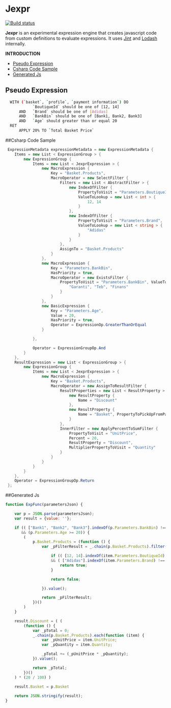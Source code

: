 # Jexpr

[![Build status](https://ci.appveyor.com/api/projects/status/vrhmd31v1g86avo8/branch/master?svg=true)](https://ci.appveyor.com/project/ziyasal/jexpr/branch/master)

**Jexpr** is an experimental expression engine that creates javascript code from custom definitions to evaluate expressions. It uses [Jint](https://github.com/sebastienros/jint "Javascript Interpreter for .NET") and [Lodash](https://github.com/lodash/lodash "A JavaScript utility library delivering consistency, modularity, performance, & extras.") internally.

**INTRODUCTION**
- [Pseudo Expression](#pseudo-expression)
- [Csharp Code Sample](#csharp-code-sample)
- [Generated Js](#generated-js)

## Pseudo Expression
```sh
  WITH (`basket`, `profile`, `payment information`) DO
            `BoutiqueId` should be one of [12, 14]  
      AND   `Brand` should be one of [Adidas]
      AND   `BankBin` should be one of [Bank1, Bank2, Bank3] 
      AND   `Age` should greater than or equal 20
  RET   
      APPLY 20% TO `Total Basket Price`
```

##Csharp Code Sample
```csharp
 ExpressionMetadata expressionMetadata = new ExpressionMetadata {
 	Items = new List < ExpressionGroup > {
 		new ExpressionGroup {
 			Items = new List < JexprExpression > {
 				new MacroExpression {
 					Key = "Basket.Products",
 					MacroOperator = new SelectFilter {
 						Filters = new List < AbstractFilter > {
 							new IndexOfFilter {
 								PropertyToVisit = "Parameters.BoutiqueId",
 								ValueToLookup = new List < int > {
 									12, 14
 								}
 							},
 							new IndexOfFilter {
 								PropertyToVisit = "Parameters.Brand",
 								ValueToLookup = new List < string > {
 									"Adidas"
 								}
 							}
 						},
 						AssignTo = "Basket.Products"
 					}
 				},
 				new MacroExpression {
 					Key = "Parameters.BankBin",
 					HasPriority = true,
 					MacroOperator = new ExistsFilter {
 						PropertyToVisit = "Parameters.BankBin", ValueToSearch = new List < string > {
 							"Garanti", "Teb", "Finans"
 						}
 					}
 				},
 				new BasicExpression {
 					Key = "Parameters.Age",
 					Value = 20,
 					HasPriority = true,
 					Operator = ExpressionOp.GreaterThanOrEqual
 				}

 			},

 			Operator = ExpressionGroupOp.And
 		}
 	},
 	ResultExpression = new List < ExpressionGroup > {
 		new ExpressionGroup {
 			Items = new List < JexprExpression > {
 				new MacroExpression {
 					Key = "Basket.Products",
 					MacroOperator = new AssignToResultFilter {
 						ResultProperties = new List < ResultProperty > {
 							new ResultProperty {
 								Name = "Discount"
 							},
 							new ResultProperty {
 								Name = "Basket", PropertyToPickUpFromParameters = "Basket"
 							}
 						},
 						InnerFilter = new ApplyPercentToSumFilter {
 							PropertyToVisit = "UnitPrice",
 							Percent = 20,
 							ResultProperty = "Discount",
 							MultiplierPropertyToVisit = "Quantity"
 						}
 					}
 				}
 			}
 		}
 	},
 	Operator = ExpressionGroupOp.Return
 };
```

##Generated Js
```js
function ExpFunc(parametersJson) {

    var p = JSON.parse(parametersJson);
    var result = {value: ''};

    if (( ["Bank1", "Bank2", "Bank3"].indexOf(p.Parameters.BankBin) !== -1 ) 
       && (p.Parameters.Age >= 20)) {
        (
            p.Basket.Products = (function () {
                var _pFilterResult = _.chain(p.Basket.Products).filter(function (item) {

                    if (( [12, 14].indexOf(item.Parameters.BoutiqueId) !== -1 ) 
                    && ( ["Adidas"].indexOf(item.Parameters.Brand) !== -1 )) {
                        return true;
                    }

                    return false;

                }).value();

                return _pFilterResult;
            })()
        )
    }

    result.Discount = ( (
        (function () {
            var _pTotal = 0;
            _.chain(p.Basket.Products).each(function (item) {
                var _pUnitPrice = item.UnitPrice;
                var _pQuantity = item.Quantity;

                _pTotal += (_pUnitPrice * _pQuantity);
            }).value();

            return _pTotal;
        })()
    ) * (20 / 100) )
    
    result.Basket = p.Basket

    return JSON.stringify(result);
}
```
